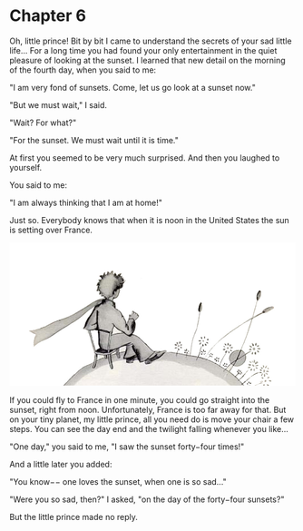 # Chapter 6

Oh, little prince! Bit by bit I came to understand the secrets of your sad little life... For a long time you had found your only entertainment in the quiet pleasure of looking at the sunset. I learned that new detail on the morning of the fourth day, when you said to me:

"I am very fond of sunsets. Come, let us go look at a sunset now."

"But we must wait," I said.

"Wait? For what?"

"For the sunset. We must wait until it is time."

At first you seemed to be very much surprised. And then you laughed to yourself.

You said to me:

"I am always thinking that I am at home!"

Just so. Everybody knows that when it is noon in the United States the sun is setting over France.

![Image 6-1](assets/6-1.jpg)

If you could fly to France in one minute, you could go straight into the sunset, right from noon. Unfortunately, France is too far away for that. But on your tiny planet, my little prince, all you need do is move your chair a few steps. You can see the day end and the twilight falling whenever you like...

"One day," you said to me, "I saw the sunset forty−four times!"

And a little later you added:

"You know−− one loves the sunset, when one is so sad..."

"Were you so sad, then?" I asked, "on the day of the forty−four sunsets?"

But the little prince made no reply.